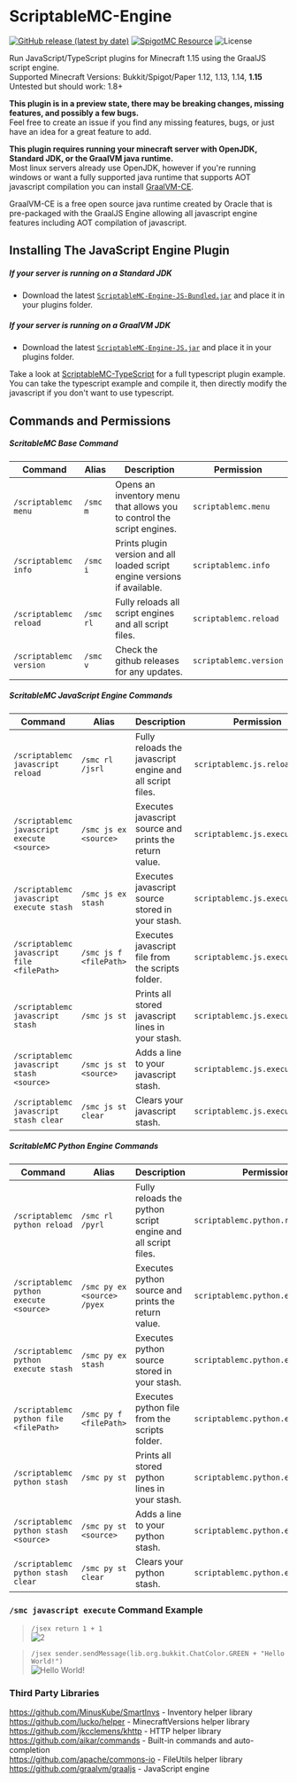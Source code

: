 # ScriptableMC-Engine

[![GitHub release (latest by date)](https://img.shields.io/github/v/release/astorks/ScriptableMC-Engine?label=ScriptableMC&style=for-the-badge)](https://github.com/astorks/ScriptableMC-Engine/releases/latest)
[![SpigotMC Resource](https://img.shields.io/badge/SpigotMC-Resource-yellow?style=for-the-badge)](https://www.spigotmc.org/resources/scriptablemc-engine.74690/)
![License](https://img.shields.io/github/license/astorks/ScriptableMC-Engine?style=for-the-badge)

Run JavaScript/TypeScript plugins for Minecraft 1.15 using the GraalJS script engine.<br />
Supported Minecraft Versions: Bukkit/Spigot/Paper 1.12, 1.13, 1.14, **1.15**<br />
Untested but should work: 1.8+

**This plugin is in a preview state, there may be breaking changes, missing features, and possibly a few bugs.**<br >
Feel free to create an issue if you find any missing features, bugs, or just have an idea for a great feature to add.

**This plugin requires running your minecraft server with OpenJDK, Standard JDK, or the GraalVM java runtime.**<br >
Most linux servers already use OpenJDK, however if you're running windows or want a fully supported java runtime that supports AOT javascript compilation you can install [GraalVM-CE](https://github.com/graalvm/graalvm-ce-builds/releases/latest).

GraalVM-CE is a free open source java runtime created by Oracle that is pre-packaged with the GraalJS Engine allowing all javascript engine features including AOT compilation of javascript.

## Installing The JavaScript Engine Plugin
##### If your server is running on a Standard JDK
- Download the latest [`ScriptableMC-Engine-JS-Bundled.jar`](https://github.com/astorks/ScriptableMC-Engine/releases/latest/download/ScriptableMC-Engine-JS-Bundled.jar) and place it in your plugins folder.
##### If your server is running on a GraalVM JDK
- Download the latest [`ScriptableMC-Engine-JS.jar`](https://github.com/astorks/ScriptableMC-Engine/releases/latest/download/ScriptableMC-Engine-JS.jar) and place it in your plugins folder.

Take a look at [ScriptableMC-TypeScript](https://github.com/astorks/ScriptableMC-TypeScript) for a full typescript plugin example.
You can take the typescript example and compile it, then directly modify the javascript if you don't want to use typescript.

## Commands and Permissions
##### ScritableMC Base Command
| Command       | Alias         | Description                                           | Permission               |
| ------------- | ------------- |-----------------------------------------------------| ------------------------ |
| `/scriptablemc menu`   | `/smc m`       | Opens an inventory menu that allows you to control the script engines. | `scriptablemc.menu` |
| `/scriptablemc info`   | `/smc i`       | Prints plugin version and all loaded script engine versions if available. | `scriptablemc.info` |
| `/scriptablemc reload`   | `/smc rl`       | Fully reloads all script engines and all script files. | `scriptablemc.reload` |
| `/scriptablemc version`   | `/smc v`       | Check the github releases for any updates. | `scriptablemc.version` |

##### ScritableMC JavaScript Engine Commands
| Command       | Alias         | Description                                           | Permission               |
| ------------- | ------------- |-----------------------------------------------------| ------------------------ |
| `/scriptablemc javascript reload`   | `/smc rl /jsrl`       | Fully reloads the javascript engine and all script files. | `scriptablemc.js.reload` |
| `/scriptablemc javascript execute <source>`   | `/smc js ex <source>`       | Executes javascript source and prints the return value. | `scriptablemc.js.execute` |
| `/scriptablemc javascript execute stash`   | `/smc js ex stash`       | Executes javascript source stored in your stash. | `scriptablemc.js.execute` |
| `/scriptablemc javascript file <filePath>`   | `/smc js f <filePath>`       | Executes javascript file from the scripts folder. | `scriptablemc.js.execute.file` |
| `/scriptablemc javascript stash`   | `/smc js st`       | Prints all stored javascript lines in your stash. | `scriptablemc.js.execute` |
| `/scriptablemc javascript stash <source>`   | `/smc js st <source>`       | Adds a line to your javascript stash. | `scriptablemc.js.execute` |
| `/scriptablemc javascript stash clear`   | `/smc js st clear`       | Clears your javascript stash. | `scriptablemc.js.execute` |

##### ScritableMC Python Engine Commands
| Command       | Alias         | Description                                           | Permission               |
| ------------- | ------------- |-----------------------------------------------------| ------------------------ |
| `/scriptablemc python reload`   | `/smc rl /pyrl`       | Fully reloads the python script engine and all script files. | `scriptablemc.python.reload` |
| `/scriptablemc python execute <source>`   | `/smc py ex <source> /pyex`       | Executes python source and prints the return value. | `scriptablemc.python.execute` |
| `/scriptablemc python execute stash`   | `/smc py ex stash`       | Executes python source stored in your stash. | `scriptablemc.python.execute` |
| `/scriptablemc python file <filePath>`   | `/smc py f <filePath>`       | Executes python file from the scripts folder. | `scriptablemc.python.execute.file` |
| `/scriptablemc python stash`   | `/smc py st`       | Prints all stored python lines in your stash. | `scriptablemc.python.execute` |
| `/scriptablemc python stash <source>`   | `/smc py st <source>`       | Adds a line to your python stash. | `scriptablemc.python.execute` |
| `/scriptablemc python stash clear`   | `/smc py st clear`       | Clears your python stash. | `scriptablemc.python.execute` |

### `/smc javascript execute` Command Example
> `/jsex return 1 + 1` <br>
> ![2](https://i.imgur.com/1MkiDxW.png)

> `/jsex sender.sendMessage(lib.org.bukkit.ChatColor.GREEN + "Hello World!")` <br>
> ![Hello World!](https://i.imgur.com/1dzwpqy.png)


### Third Party Libraries
https://github.com/MinusKube/SmartInvs - Inventory helper library<br />
https://github.com/lucko/helper - MinecraftVersions helper library<br />
https://github.com/jkcclemens/khttp - HTTP helper library<br />
https://github.com/aikar/commands - Built-in commands and auto-completion<br />
https://github.com/apache/commons-io - FileUtils helper library<br />
https://github.com/graalvm/graaljs - JavaScript engine
